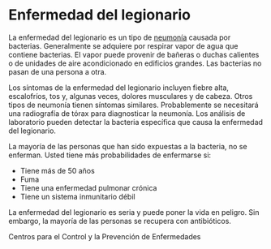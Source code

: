 Enfermedad del legionario
=========================


La enfermedad del legionario es un tipo de [neumonía](https://medlineplus.gov/spanish/pneumonia.html) causada por bacterias. Generalmente se adquiere por respirar vapor de agua que contiene bacterias. El vapor puede provenir de bañeras o duchas calientes o de unidades de aire acondicionado en edificios grandes. Las bacterias no pasan de una persona a otra. 


Los síntomas de la enfermedad del legionario incluyen fiebre alta, escalofríos, tos y, algunas veces, dolores musculares y de cabeza. Otros tipos de neumonía tienen síntomas similares. Probablemente se necesitará una radiografía de tórax para diagnosticar la neumonía. Los análisis de laboratorio pueden detectar la bacteria específica que causa la enfermedad del legionario. 


La mayoría de las personas que han sido expuestas a la bacteria, no se enferman. Usted tiene más probabilidades de enfermarse si:

* Tiene más de 50 años
* Fuma
* Tiene una enfermedad pulmonar crónica
* Tiene un sistema inmunitario débil


La enfermedad del legionario es seria y puede poner la vida en peligro. Sin embargo, la mayoría de las personas se recupera con antibióticos. 


 Centros para el Control y la Prevención de Enfermedades 

